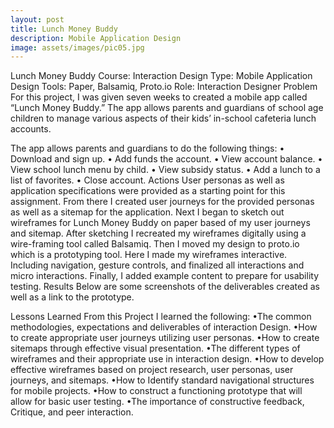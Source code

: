 ```yaml
---
layout: post
title: Lunch Money Buddy
description: Mobile Application Design
image: assets/images/pic05.jpg
---
```


Lunch Money Buddy
​Course: Interaction Design
​Type: Mobile Application Design
Tools: Paper, Balsamiq, Proto.io
Role: Interaction Designer
Problem
For this project, I was given seven weeks to created a mobile app called “Lunch Money Buddy.” The app allows parents and guardians of school age children to manage various aspects of their kids’ in-school cafeteria lunch accounts. 

The app allows parents and guardians to do the following things: 
• Download and sign up. 
• Add funds the account. 
• View account balance. 
• View school lunch menu by child. 
• View subsidy status. 
• Add a lunch to a list of favorites. 
• Close account.
Actions
User personas as well as application specifications were provided as a starting point for this assignment. From there I created user journeys for the provided personas as well as a sitemap for the application. Next I began to sketch out wireframes for Lunch Money Buddy on paper based of my user journeys and sitemap. After sketching I recreated my wireframes digitally using a wire-framing tool called Balsamiq. Then I moved my design to proto.io which is a prototyping tool. Here I made my wireframes interactive. Including navigation, gesture controls, and finalized all interactions and micro interactions. Finally, I added example content to prepare for usability testing.
Results
Below are some screenshots of the deliverables created as well as a link to the prototype.



  
Lessons Learned
From this Project I learned the following: 
•The common methodologies, expectations and deliverables of interaction Design. 
•How to create appropriate user journeys utilizing user personas. 
•How to create sitemaps through effective visual presentation. 
•The different types of wireframes and their appropriate use in interaction design. 
•How to develop effective wireframes based on project research, user personas, user journeys, and sitemaps. 
•How to Identify standard navigational structures for mobile projects. 
•How to construct a functioning prototype that will allow for basic user testing. 
•The importance of constructive feedback, Critique, and peer interaction.
